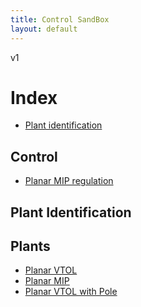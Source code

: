 ```yaml
---
title: Control SandBox
layout: default
---
```

<script src="https://cdn.mathjax.org/mathjax/latest/MathJax.js?config=TeX-AMS-MML_HTMLorMML" type="text/javascript"></script>

v1

# Index

  * [Plant identification](plant_id.html)

## Control
  * [Planar MIP regulation](planar_mip_regulation.html)


## Plant Identification


## Plants

  * [Planar VTOL](planar_vtol.html)
  * [Planar MIP](planar_mip.html)
  * [Planar VTOL with Pole](planar_vtol_pole.html)
